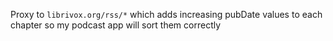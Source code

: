 Proxy to `librivox.org/rss/*` which adds increasing pubDate values to each chapter so my podcast app will sort them correctly

